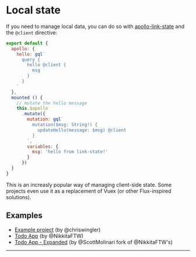 # Local state

If you need to manage local data, you can do so with [apollo-link-state](https://github.com/apollographql/apollo-link-state) and the `@client` directive:

```js
export default {
  apollo: {
    hello: gql`
      query {
        hello @client {
          msg
        }
      }
    `
  },
  mounted () {
    // mutate the hello message
    this.$apollo
      .mutate({
        mutation: gql`
          mutation($msg: String!) {
            updateHello(message: $msg) @client
          }
        `,
        variables: {
          msg: 'hello from link-state!'
        }
      })
  }
}
```

This is an increasly popular way of managing client-side state. Some projects even use it as a replacement of Vuex (or other Flux-inspired solutions).

## Examples

- [Example project](https://codesandbox.io/s/zqqj82396p) (by @chriswingler)
- [Todo App](https://codesandbox.io/s/x2jr96r8pp) (by @NikkitaFTW)
- [Todo App - Expanded](https://codesandbox.io/s/k3621oko23) (by @ScottMolinari fork of @NikkitaFTW's)

---
